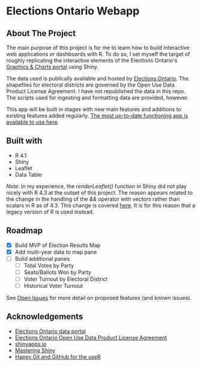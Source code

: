 # Elections Ontario Webapp

## About The Project

The main purpose of this project is for me to learn how to build interactive web applications or dashboards with R. To do so, I set myself the target of roughly replicating the interactive elements of the Elections Ontario's [Graphics & Charts portal](https://results.elections.on.ca/en/graphics-charts) using Shiny.

The data used is publically available and hosted by [Elections Ontario](https://results.elections.on.ca/en/publications). The shapefiles for electoral districts are governed by the Open Use Data Product License Agreement. I have not republished the data in this repo. The scripts used for ingesting and formatting data are provided, however.

This app will be built in stages with new main features and additions to existing features added regularly. [The most up-to-date functioning app is available to use here](http://cmkimber.shinyapps.io/elections_ontario_app).

## Built with

* R 4.1
* Shiny
* Leaflet
* Data Table

_Note_: In my experience, the _renderLeaflet()_ function in Shiny did not play nicely with R 4.3 at the outset of this project. The reason appears related to the change in the handling of the _&&_ operator with vectors rather than scalars in R as of 4.3. This change is covered [here](https://www.jumpingrivers.com/blog/whats-new-r43/). It is for this reason that a legacy version of R is used instead.

## Roadmap

- [x] Build MVP of Election Results Map
- [x] Add multi-year data to map pane
- [ ] Bulid additional panes
  - [ ] Total Votes by Party
  - [ ] Seats/Ballots Won by Party
  - [ ] Voter Turnout by Electoral District
  - [ ] Historical Voter Turnout

See [Open Issues](https://github.com/cmkimber/Elections_Ontario_App/issues?q=is%3Aopen+is%3Aissue) for more detail on proposed features (and known issues).

## Acknowledgements

* [Elections Ontario data portal](https://results.elections.on.ca/en/results-overview)
* [Elections Ontario Open Use Data Product License Agreement](https://www.elections.on.ca/en/voting-in-ontario/electoral-district-shapefiles/open-use-data-product-licence-agreement.html)
* [shinyapps.io](https://www.shinyapps.io/)
* [Mastering Shiny](https://mastering-shiny.org/index.html)
* [Happy Git and GitHub for the useR](https://happygitwithr.com/)
